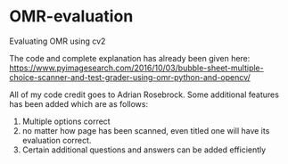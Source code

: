 # OMR-evaluation
Evaluating OMR using cv2

The code and complete explanation has already been given here:
https://www.pyimagesearch.com/2016/10/03/bubble-sheet-multiple-choice-scanner-and-test-grader-using-omr-python-and-opencv/

All of my code credit goes to Adrian Rosebrock. Some additional features has been added which are as follows:
1) Multiple options correct
2) no matter how page has been scanned, even titled one will have its evaluation correct.
3) Certain additional questions and answers can be added efficiently


